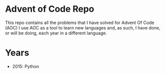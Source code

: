 # Advent of Code Repo

This repo contains all the problems that I have solved for Advent Of Code (AOC)
I use AOC as a tool to learn new languages and, as such, I have done, or will
be doing, each year in a different language.

# Years

- 2015: Python

